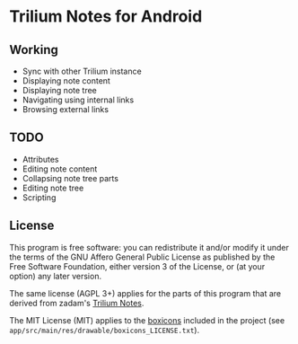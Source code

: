 # Trilium Notes for Android

## Working
- Sync with other Trilium instance
- Displaying note content
- Displaying note tree
- Navigating using internal links
- Browsing external links

## TODO
- Attributes
- Editing note content
- Collapsing note tree parts
- Editing note tree
- Scripting

## License

This program is free software: you can redistribute it and/or modify it under the terms of the GNU Affero General Public License as published by the Free Software Foundation, either version 3 of the License, or (at your option) any later version.

The same license (AGPL 3+) applies for the parts of this program that are derived from zadam's [Trilium Notes](https://github.com/zadam/trilium/).

The MIT License (MIT) applies to the [boxicons](https://boxicons.com/) included in the project (see `app/src/main/res/drawable/boxicons_LICENSE.txt`).